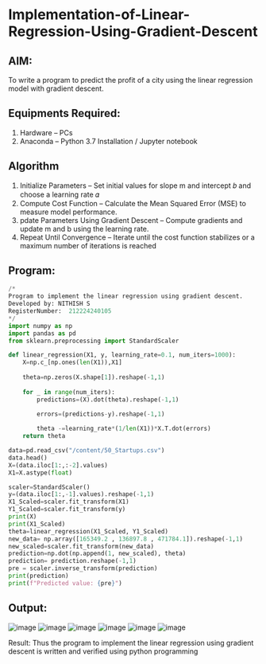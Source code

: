 # Implementation-of-Linear-Regression-Using-Gradient-Descent

## AIM:
To write a program to predict the profit of a city using the linear regression model with gradient descent.

## Equipments Required:
1. Hardware – PCs
2. Anaconda – Python 3.7 Installation / Jupyter notebook

## Algorithm
1. Initialize Parameters – Set initial values for slope m and intercept 𝑏 and choose a learning rate 𝛼
2. Compute Cost Function – Calculate the Mean Squared Error (MSE) to measure model performance.
3. pdate Parameters Using Gradient Descent – Compute gradients and update m and b using the learning rate.
4. Repeat Until Convergence – Iterate until the cost function stabilizes or a maximum number of iterations is reached 

## Program:
```python
/*
Program to implement the linear regression using gradient descent.
Developed by: NITHISH S
RegisterNumber:  212224240105
*/
import numpy as np
import pandas as pd 
from sklearn.preprocessing import StandardScaler

def linear_regression(X1, y, learning_rate=0.1, num_iters=1000):
    X=np.c_[np.ones(len(X1)),X1]
    
    theta=np.zeros(X.shape[1]).reshape(-1,1)
    
    for _ in range(num_iters):
        predictions=(X).dot(theta).reshape(-1,1)
        
        errors=(predictions-y).reshape(-1,1)

        theta -=learning_rate*(1/len(X1))*X.T.dot(errors)
    return theta

data=pd.read_csv("/content/50_Startups.csv")
data.head()
X=(data.iloc[1:,:-2].values)
X1=X.astype(float)

scaler=StandardScaler()
y=(data.iloc[1:,-1].values).reshape(-1,1)
X1_Scaled=scaler.fit_transform(X1)
Y1_Scaled=scaler.fit_transform(y)
print(X)
print(X1_Scaled)
theta=linear_regression(X1_Scaled, Y1_Scaled)
new_data= np.array([165349.2 , 136897.8 , 471784.1]).reshape(-1,1)
new_scaled=scaler.fit_transform(new_data)
prediction=np.dot(np.append(1, new_scaled), theta)
prediction= prediction.reshape(-1,1)
pre = scaler.inverse_transform(prediction)
print(prediction)
print(f"Predicted value: {pre}")
````






## Output:
![image](https://github.com/user-attachments/assets/599f5870-75af-431d-b84f-7aba3eb781c3)
![image](https://github.com/user-attachments/assets/9c2fc717-af3a-42c2-9880-9ed28c989ea2)
![image](https://github.com/user-attachments/assets/3a79db65-a07a-449d-9000-eb75be942004)
![image](https://github.com/user-attachments/assets/b07e1fec-c0e9-4704-8dd2-b685daf9b788)
![image](https://github.com/user-attachments/assets/f684ddcc-13d4-401d-9d23-65917c9aae4e)
![image](https://github.com/user-attachments/assets/4267c257-bbe8-4919-a8eb-197509e5d845)

Result:
Thus the program to implement the linear regression using gradient descent is written and verified using python programming



